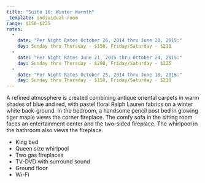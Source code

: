 ```yaml
---
title: "Suite 16: Winter Warmth"
_template: individual-room
range: $150-$225
rates:
  -
    date: "Per Night Rates October 26, 2014 thru June 20, 2015:"
    day: Sunday thru Thursday - $150, Friday/Saturday - $210
  -
    date: "Per Night Rates June 21, 2015 thru October 24, 2015:"
    day: Sunday thru Thursday - $200, Friday/Saturday - $225
  -  
    date: "Per Night Rates October 25, 2014 thru June 18, 2016:"
    day: Sunday thru Thursday - $150, Friday/Saturday - $210
---
```


A refined atmosphere is created combining antique oriental carpets in warm shades of blue and red, with pastel floral Ralph Lauren fabrics on a winter white back-ground. In the bedroom, a handsome pencil post bed in glowing tiger maple views the corner fireplace. The comfy sofa in the sitting room faces an entertainment center and the two-sided fireplace. The whirlpool in the bathroom also views the fireplace.
<div class="amenities">
  <ul class="amenities">
    <li>King bed</li>
    <li>Queen size whirlpool</li>
    <li>Two gas fireplaces</li>
    <li>TV-DVD with surround sound</li>
    <li>Ground floor</li>
    <li>Wi-Fi</li>
  </ul>
</div>

